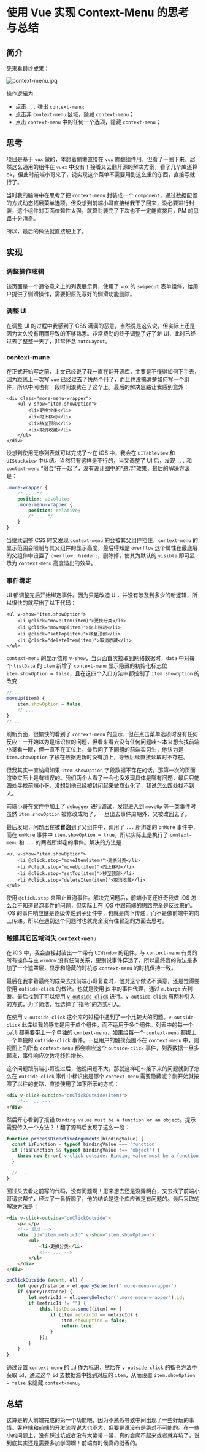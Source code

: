 # 使用 Vue 实现 Context-Menu 的思考与总结
## 简介
先来看最终成果：

![context-menu.jpg](https://i.loli.net/2019/03/07/5c80d8bf75fd2.jpg)

操作逻辑为：
* 点击 `...` 弹出 `context-menu`;
* 点击非 `context-menu` 区域，隐藏 `context-menu`；
* 点击 `context-menu` 中的任何一个选项，隐藏 `context-menu`；

## 思考
项目是基于 `vux` 做的，本想着偷懒直接在 `vux` 库翻组件用，但看了一圈下来，居然这么通用的组件在 `vuex` 中没有！接着又去翻开源的解决方案，看了几个库还算 ok，但此时前端小哥来了，说实现这个菜单不需要用到这么重的东西，直接写就行了。

当时我的脑海中在思考了把 `context-menu` 封装成一个 `component`，通过数据配置的方式动态拓展菜单选项。但没想到前端小哥直接给我干了回来，没必要进行封装，这个组件对页面依赖性太强，就算封装完了下次也不一定能直接用，PM 的思路十分清奇。

所以，最后的做法就直接硬上了。

## 实现
### 调整操作逻辑
该页面是一个通俗意义上的列表展示页，使用了 `vux` 的 `swipeout` 表单组件，给用户提供了侧滑操作，需要把原先写好的侧滑功能删除。

### 调整 UI
在调整 UI 的过程中我感到了 CSS 满满的恶意，当然说是这么说，但实际上还是因为太久没有用而导致的不够熟悉。非常费劲的终于调整了好了新 UI，此时已经过去了整整一天了，非常怀念 `autoLayout`。

### context-mune
在正式开始写之前，上文已经说了我一直在翻开源库，主要是不懂得如何下手去，因为距离上一次写 `vue` 已经过去了快两个月了，而且也没搞清楚如何写一个组件，所以中间也有一段时间浪费在了这个上。最后的解决思路让我感到意外：

```vue
<div class="more-menu-wrapper">
    <ul v-show="item.showOption">
        <li>更换分类</li>
        <li>向上移动</li>
        <li>移至顶部</li>
        <li>取消收藏</li>
    </ul>
</div>
```

没想到使用无序列表就可以完成了～在 iOS 中，我会在 `UITableView` 和 `UIStackView` 中纠结。当然只有这样是不行的，当又调整了 UI 后，发现 `...` 和 `context-menu` “融合”在一起了，没有设计图中的“悬浮”效果，最后的解决方法是：

```css
.more-wrapper {
    /* ... */
    position: absolute;
    .more-menu-wrapper {
        position: relative;
        /* ... */
    }
}
```

当继续调整 CSS 时又发现 `context-menu` 的会被其父组件挡住，`context-menu` 的显示范围会限制与其父组件的显示高度，最后得知是 `overflow` 这个属性在最底层的父组件中设置了 `overflow: hidden;`，删除掉，使其为默认的 `visible` 即可显示为 `context-menu` 高度溢出的效果。

### 事件绑定
UI 都调整完后开始绑定事件。因为只是改造 UI，并没有涉及到多少的新逻辑，所以很快的就写出了以下代码：

```vue
<ul v-show="item.showOption">
    <li @click="moveItem(item)">更换分类</li>
    <li @click="moveUp(item)">向上移动</li>
    <li @click="setTop(item)">移至顶部</li>
    <li @click="deleteItem(item)">取消收藏</li>
</ul>
```

`context-menu` 的显示依赖 `v-show`，当页面首次拉取到网络数据时，`data` 中对每个 `listData` 的 `item` 新增了 `context-menu` 显示隐藏的初始化标志位 `item.showOption = false`，且在这四个入口方法中都控制了 `item.showOption` 的改变：

```js
//...
moveUp(item) {
    item.showOption = false;
    // ...
}
//...
```

刷新页面，很愉快的看到了 `context-menu` 的显示，但在点击菜单选项时没有任何反应！一开始以为是标识位的问题，但看来看去没有任何问题哇～本来想去找前端小哥看一眼，但一直不在工位上，最后问了下同组的前端实习生，他认为是 `item.showOption` 字段在数据更新时没有加上，导致后续直接读取时不存在。

但我其实一直纳闷如果 `item.showOption` 字段数据不存在的话，那第一次的页面渲染实际上是有错误的。我们两个人看了一会也没发现具体是哪有问题，最后只能四处寻找前端小哥，没想到他已经被封闭起来做商业化了，我说怎么四处找不到人。

前端小哥在文件中加上了 `debugger` 进行调试，发现进入到 `moveUp` 等一类事件时虽然 `item.showOption` 被修改成功了，一旦出去事件周期外，又被改回去了。

最后发现，问题出在被**冒泡**到了父组件中，调用了 `...` 所绑定的 `onMore` 事件中，而在 `onMore` 事件中 `item.showOption = true`，所以实际上是执行了 `context-menu` 和 `...` 的两者所绑定的事件。解决的方法是：

```vue
<ul v-show="item.showOption">
    <li @click.stop="moveItem(item)">更换分类</li>
    <li @click.stop="moveUp(item)">向上移动</li>
    <li @click.stop="setTop(item)">移至顶部</li>
    <li @click.stop="deleteItem(item)">取消收藏</li>
</ul>
```

使用 `@click.stop` 来阻止冒泡事件。解决完问题后，前端小哥还好奇我做 iOS 怎么会不知道冒泡事件的问题，但实际上在 iOS 中跟前端的思路完全是反过来的。iOS 的事件响应链是逐级传递到子组件中，也就是向下传递，而不是像前端中的向上传递。所以在遇到这个问题时也就完全没有往冒泡的方面去思考。

### 触摸其它区域消失 `context-menu`
在 iOS 中，我会直接封装出一个带有 `UIWindow` 的组件。与 `context-menu` 有关的所有操作与主 `window` 没有任何关系，更别说事件穿透了。所以最终我的做法是多加了一个遮罩层，显示和隐藏的时机与 `context-menu` 的时机保持一致。

最后在我拿着最终的成果去找前端小哥复查时，他对这个做法不满意，还是觉得要使用 `outside-click` 的做法。也就是使用 js 中的事件代理，通过 `e.targe` 去判断。最后找到了可以使用 [`v-outside-click`](https://github.com/ndelvalle/v-click-outside) 进行。`v-outside-click` 有两种引入的方式，为了简洁，我选择了“指令”的方式引入。

在使用 `v-outside-click` 这个库的过程中遇到了一个比较大的问题。`v-outside-click` 此库给我的感觉是用于单个组件，而不适用于多个组件。列表中的每一个 `cell` 都需要带上一个单独的 `context-menu`，如果给每一个 `context-menu` 都绑上一个单独的 `outside-click` 事件，一旦用户的触摸范围不在 `context-menu` 中，则视图上的所有 `context-menu` 都会响应这个 `outside-click` 事件，列表数据一旦多起来，事件响应次数将线性增长。

这个问题跟前端小哥说过后，他说问题不大，那就这样吧～接下来的问题就到了怎么在 `outside-click` 事件中标识出是哪个 `context-menu` 需要隐藏呢？刚开始就按照了以往的套路，直接使用了如下所示的方式：

```html
<div v-click-outside="onClickOutside(item)">
    <!-- ... -->
</div>
```

然后开心看到了报错 `Binding value must be a function or an object`。提示需要传入一个方法？！翻了源码后发现了这么一段：

```js
function processDirectiveArguments(bindingValue) {
  const isFunction = typeof bindingValue === 'function'
  if (!isFunction && typeof bindingValue !== 'object') {
    throw new Error('v-click-outside: Binding value must be a function or an object')
  }

  // ...
}
```

回过头去看之前写的代码，没有问题啊！思来想去还是没弄明白，又去找了前端小哥请求帮忙，经过了一番折腾了，他的结论是这个库应该是有问题的。最后采取的解决方法是：

```html
<div v-click-outside="onClickOutside">
    <p>…</p>
    <!-- 重点 -->
    <div :id="item.metricId" v-show="item.showOption">
        <ul>
            <li>更换分类</li>
            <!-- ... -->
        </ul>
    </div>
</div>
```

```js
onClickOutside (event, el) {
    let queryInstance = el.querySelector('.more-menu-wrapper')         
    if (queryInstance) {
        let metricId = el.querySelector('.more-menu-wrapper').id;
        if (metricId != "") {
            this.listData.some((item) => {
                if (item.metricId == metricId) {
                    item.showOption = false;
                    return true;
                }
            });
        }
    }   
}
```

通过设置 `context-menu` 的 `id` 作为标识，然后在 `v-outside-click` 的指令方法中获取 `id`，通过这个 `id` 去数据源中找到对应的 `item`，从而设置 `item.showOption = false` 来隐藏 `context-menu`。

## 总结
这算是转大前端完成的第一个功能吧，因为不熟悉导致中间出现了一些好玩的事情。客户端和前端的开发流程说大也不大，但要是说没有是绝对不可能的。在一些小的问题上，没有踩过坑或者没有大佬带一带，真的会爬不起来或者就弃坑了，说到底其实还是需要多加学习啊！前端有时候真的挺香的。

